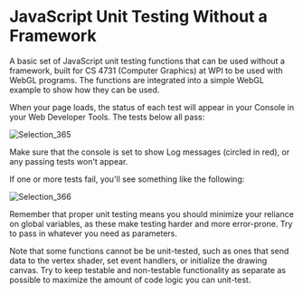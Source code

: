 # JavaScript Unit Testing Without a Framework
A basic set of JavaScript unit testing functions that can be used without a framework, built for CS 4731 (Computer Graphics) at WPI to be used with WebGL programs. The functions are integrated into a simple WebGL example to show how they can be used.

When your page loads, the status of each test will appear in your Console in your Web Developer Tools. The tests below all pass:

![Selection_365](https://user-images.githubusercontent.com/34037938/212177206-01987d74-334a-41c6-95e3-7e197ac65098.png)

Make sure that the console is set to show Log messages (circled in red), or any passing tests won't appear.

If one or more tests fail, you'll see something like the following:

![Selection_366](https://user-images.githubusercontent.com/34037938/212177791-2175aefd-0415-4073-9694-869e56ecb734.png)

Remember that proper unit testing means you should minimize your reliance on global variables, as these make testing harder and more error-prone. Try to pass in whatever you need as parameters.

Note that some functions cannot be be unit-tested, such as ones that send data to the vertex shader, set event handlers, or initialize the drawing canvas. Try to keep testable and non-testable functionality as separate as possible to maximize the amount of code logic you can unit-test.
